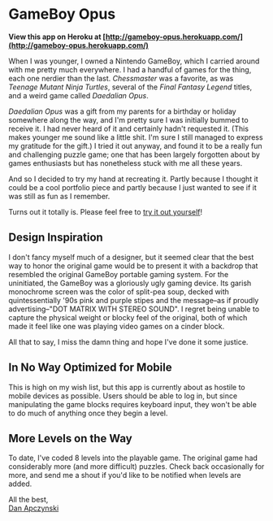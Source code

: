 GameBoy Opus
============

**View this app on Heroku at [http://gameboy-opus.herokuapp.com/](http://gameboy-opus.herokuapp.com/)**

When I was younger, I owned a Nintendo GameBoy, which I carried around with me pretty much everywhere.
I had a handful of games for the thing, each one nerdier than the last. *Chessmaster* was a favorite, as was
*Teenage Mutant Ninja Turtles*, several of the *Final Fantasy Legend* titles, and a weird game called *Daedalian Opus*.

*Daedalian Opus* was a gift from my parents for a birthday or holiday somewhere along the way, and I'm pretty sure I
was initially bummed to receive it. I had never heard of it and certainly hadn't requested it. (This makes younger 
me sound like a little shit. I'm sure I still managed to express my gratitude for the gift.) I tried it out anyway,
and found it to be a really fun and challenging puzzle game; one that has been largely forgotten about by games enthusiasts
but has nonetheless stuck with me all these years.

And so I decided to try my hand at recreating it. Partly because I thought it could be a cool portfolio piece and partly
because I just wanted to see if it was still as fun as I remember.

Turns out it totally is. Please feel free to [try it out yourself](http://gameboy-opus.herokuapp.com/)!

Design Inspiration
------------------

I don't fancy myself much of a designer, but it seemed clear that the best way to honor the original game would be to
present it with a backdrop that resembled the original GameBoy portable gaming system. For the uninitiated, the GameBoy
was a gloriously ugly gaming device. Its garish monochrome screen was the color of split-pea soup, decked with 
quintessentially '90s pink and purple stipes and the message&ndash;as if proudly advertising&ndash;"DOT MATRIX WITH STEREO SOUND".
I regret being unable to capture the physical weight or blocky feel of the original, both of which made it feel like one
was playing video games on a cinder block.

All that to say, I miss the damn thing and hope I've done it some justice.

In No Way Optimized for Mobile
------------------------------

This is high on my wish list, but this app is currently about as hostile to mobile devices as possible. Users should be
able to log in, but since manipulating the game blocks requires keyboard input, they won't be able to do much of anything 
once they begin a level.

More Levels on the Way
----------------------

To date, I've coded 8 levels into the playable game. The original game had considerably more (and more difficult) puzzles. Check back occasionally for more, and send me a shout if you'd like to be notified when levels are added.

All the best,<br>
[Dan Apczynski](http://www.danapczynski.com)
